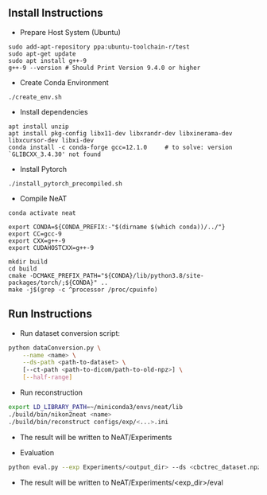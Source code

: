 ## Install Instructions

* Prepare Host System (Ubuntu)
```shell
sudo add-apt-repository ppa:ubuntu-toolchain-r/test
sudo apt-get update
sudo apt install g++-9
g++-9 --version # Should Print Version 9.4.0 or higher
```
* Create Conda Environment

```shell
./create_env.sh
```

* Install dependencies

```shell
apt install unzip
apt install pkg-config libx11-dev libxrandr-dev libxinerama-dev libxcursor-dev libxi-dev
conda install -c conda-forge gcc=12.1.0     # to solve: version `GLIBCXX_3.4.30' not found
```

* Install Pytorch

 ```shell
./install_pytorch_precompiled.sh
 ```

* Compile NeAT

```shell
conda activate neat

export CONDA=${CONDA_PREFIX:-"$(dirname $(which conda))/../"}
export CC=gcc-9
export CXX=g++-9
export CUDAHOSTCXX=g++-9

mkdir build
cd build
cmake -DCMAKE_PREFIX_PATH="${CONDA}/lib/python3.8/site-packages/torch/;${CONDA}" ..
make -j$(grep -c ^processor /proc/cpuinfo)

```

## Run Instructions

<!-- * Get Pepper dataset from here: https://repository.kaust.edu.sa/handle/10754/676019 -->
<!-- * Extract datasets to `NeAT/scenes` -->
<!-- * Update the `main()` of `nikon2neat.cpp` to point to the downloaded dataset directory (the output should be into NeAT/scenes) -->
<!-- * Preprocess data using our nikon2neat programm:
* Update configuration file in configs/ -->

* Run dataset conversion script:
```sh
python dataConversion.py \
    --name <name> \
    --ds-path <path-to-dataset> \
    [--ct-path <path-to-dicom/path-to-old-npz>] \
    [--half-range]
```

* Run reconstruction
```sh
export LD_LIBRARY_PATH=~/miniconda3/envs/neat/lib
./build/bin/nikon2neat <name>
./build/bin/reconstruct configs/exp/<...>.ini
```
 <!-- ```shell
mkdir scenes
cd NeAT
export LD_LIBRARY_PATH=~/anaconda3/envs/neat/lib
./build/bin/nikon2neat
 ```
* Update configuration file in configs/
* Run reconstruction
 ```shell
cd NeAT
export LD_LIBRARY_PATH=~/anaconda3/envs/neat/lib
./build/bin/reconstruct configs/pepper.ini
 ``` -->
* The result will be written to NeAT/Experiments
<!-- * Use tensorboard for easy visualization:
```shell
conda activate neat
cd NeAT
tensorboard --logdir Experiments/ --samples_per_plugin images=100
``` -->

* Evaluation
```sh
python eval.py --exp Experiments/<output_dir> --ds <cbctrec_dataset.npz>
```
* The result will be written to NeAT/Experiments/<exp_dir>/eval